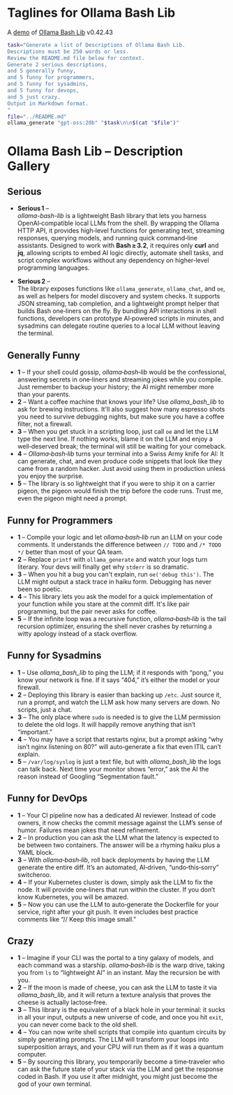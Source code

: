 # Taglines for Ollama Bash Lib

A [demo](../README.md#demos) of [Ollama Bash Lib](https://github.com/attogram/ollama-bash-lib) v0.42.43


```bash
task="Generate a list of Descriptions of Ollama Bash Lib.
Descriptions must be 250 words or less.
Review the README.md file below for context.
Generate 2 serious descriptions,
and 5 generally funny,
and 5 funny for programmers,
and 5 funny for sysadmins,
and 5 funny for devops,
and 5 just crazy.
Output in Markdown format.
"
file="../README.md"
ollama_generate "gpt-oss:20b" "$task\n\n$(cat "$file")"
```
# Ollama Bash Lib – Description Gallery  

## Serious  
- **Serious 1** –  
  *ollama-bash-lib* is a lightweight Bash library that lets you harness OpenAI‑compatible local LLMs from the shell. By wrapping the Ollama HTTP API, it provides high‑level functions for generating text, streaming responses, querying models, and running quick command‑line assistants. Designed to work with **Bash ≥ 3.2**, it requires only **curl** and **jq**, allowing scripts to embed AI logic directly, automate shell tasks, and script complex workflows without any dependency on higher‑level programming languages.

- **Serious 2** –  
  The library exposes functions like `ollama_generate`, `ollama_chat`, and `oe`, as well as helpers for model discovery and system checks. It supports JSON streaming, tab completion, and a lightweight prompt helper that builds Bash one‑liners on the fly. By bundling API interactions in shell functions, developers can prototype AI‑powered scripts in minutes, and sysadmins can delegate routine queries to a local LLM without leaving the terminal.

## Generally Funny  
- **1** – If your shell could gossip, *ollama‑bash‑lib* would be the confessional, answering secrets in one‑liners and streaming jokes while you compile. Just remember to backup your history; the AI might remember more than your parents.  
- **2** – Want a coffee machine that knows your life? Use *ollama_bash_lib* to ask for brewing instructions. It'll also suggest how many espresso shots you need to survive debugging nights, but make sure you have a coffee filter, not a firewall.  
- **3** – When you get stuck in a scripting loop, just call `oe` and let the LLM type the next line. If nothing works, blame it on the LLM and enjoy a well‑deserved break; the terminal will still be waiting for your comeback.  
- **4** – *Ollama‑bash‑lib* turns your terminal into a Swiss Army knife for AI: It can generate, chat, and even produce code snippets that look like they came from a random hacker. Just avoid using them in production unless you enjoy the surprise.  
- **5** – The library is so lightweight that if you were to ship it on a carrier pigeon, the pigeon would finish the trip before the code runs. Trust me, even the pigeon might need a prompt.

## Funny for Programmers  
- **1** – Compile your logic and let *ollama‑bash‑lib* run an LLM on your code comments. It understands the difference between `// TODO` and `/* TODO */` better than most of your QA team.  
- **2** – Replace `printf` with `ollama_generate` and watch your logs turn literary. Your devs will finally get why `stderr` is so dramatic.  
- **3** – When you hit a bug you can't explain, run `oe('debug this')`. The LLM might output a stack trace in haiku form. Debugging has never been so poetic.  
- **4** – This library lets you ask the model for a quick implementation of your function while you stare at the commit diff. It's like pair programming, but the pair never asks for coffee.  
- **5** – If the infinite loop was a recursive function, *ollama‑bash‑lib* is the tail recursion optimizer, ensuring the shell never crashes by returning a witty apology instead of a stack overflow.

## Funny for Sysadmins  
- **1** – Use *ollama_bash_lib* to ping the LLM; if it responds with “pong,” you know your network is fine. If it says “404,” it’s either the model or your firewall.  
- **2** – Deploying this library is easier than backing up `/etc`. Just source it, run a prompt, and watch the LLM ask how many servers are down. No scripts, just a chat.  
- **3** – The only place where `sudo` is needed is to give the LLM permission to delete the old logs. It will happily remove anything that isn’t “important.”  
- **4** – You may have a script that restarts nginx, but a prompt asking “why isn’t nginx listening on 80?” will auto‑generate a fix that even ITIL can’t explain.  
- **5** – `/var/log/syslog` is just a text file, but with *ollama_bash_lib* the logs can talk back. Next time your monitor shows “error,” ask the AI the reason instead of Googling “Segmentation fault.”

## Funny for DevOps  
- **1** – Your CI pipeline now has a dedicated AI reviewer. Instead of code owners, it now checks the commit message against the LLM’s sense of humor. Failures mean jokes that need refinement.  
- **2** – In production you can ask the LLM what the latency is expected to be between two containers. The answer will be a rhyming haiku plus a YAML block.  
- **3** – With *ollama‑bash‑lib*, roll back deployments by having the LLM generate the entire diff. It’s an automated, AI‑driven, “undo‑this‐sorry” switcheroo.  
- **4** – If your Kubernetes cluster is down, simply ask the LLM to fix the node. It will provide one‑liners that run within the cluster. If you don’t know Kubernetes, you will be amazed.  
- **5** – Now you can use the LLM to auto‑generate the Dockerfile for your service, right after your git push. It even includes best practice comments like “// Keep this image small.”

## Crazy  
- **1** – Imagine if your CLI was the portal to a tiny galaxy of models, and each command was a starship. *ollama‑bash‑lib* is the warp drive, taking you from `ls` to “lightweight AI” in an instant. May the recursion be with you.  
- **2** – If the moon is made of cheese, you can ask the LLM to taste it via *ollama_bash_lib*, and it will return a texture analysis that proves the cheese is actually lactose‑free.  
- **3** – This library is the equivalent of a black hole in your terminal: it sucks in all your input, outputs a new universe of code, and once you hit `exit`, you can never come back to the old shell.  
- **4** – You can now write shell scripts that compile into quantum circuits by simply generating prompts. The LLM will transform your loops into superposition arrays, and your CPU will run them as if it was a quantum computer.  
- **5** – By sourcing this library, you temporarily become a time‑traveler who can ask the future state of your stack via the LLM and get the response coded in Bash. If you use it after midnight, you might just become the god of your own terminal.
